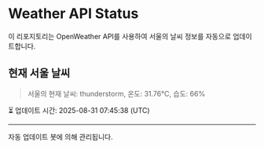 
# Weather API Status

이 리포지토리는 OpenWeather API를 사용하여 서울의 날씨 정보를 자동으로 업데이트합니다.

## 현재 서울 날씨
> 서울의 현재 날씨: thunderstorm, 온도: 31.76°C, 습도: 66%

⏳ 업데이트 시간: 2025-08-31 07:45:38 (UTC)

---
자동 업데이트 봇에 의해 관리됩니다.
